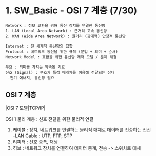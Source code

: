 # 1. SW_Basic - OSI 7 계층 (7/30)
```
Network : 정보 교환을 위해 통신 장치를 연결한 통신망
1. LAN (Local Area Network) : 근거리 고속 통신망
2. WAN (Wide Area Network) : 원거리 (광대역) 안정적 통신망

Internet : 전 세계적 통신망의 집합
Protocol : 네트워크 통신을 위한 규칙 (문법 + 의미 + 순서)
Network Model : 호환을 위한 통신망 제작 모델 / 문제 해결

부호 : 의미를 가지는 약속된 기호
신호 (Signal) : 부호가 특정 매개체를 이용해 전달되는 상태
 -전기 에너지, 통신망 필요
```

OSI 7 계층
----------
|OSI 7 모델|TCP/IP|

OSI 1 물리 계층 : 신호 전달을 위한 물리적 연결
1. 케이블 : 장치, 네트워크를 연결하는 물리적 매체로 데이터를 전송하는 전선 <br>
-LAN Cable : UTP, FTP, STP
2. 리피터 : 신호 증폭, 재생
3. 허브 : 네트워크 장치를 연결하여 데이터 중계, 전송 -> 스위치로 대체
